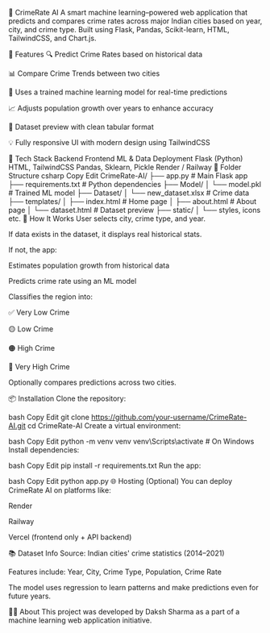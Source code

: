 🔐 CrimeRate AI
A smart machine learning–powered web application that predicts and compares crime rates across major Indian cities based on year, city, and crime type. Built using Flask, Pandas, Scikit-learn, HTML, TailwindCSS, and Chart.js.


🚀 Features
🔍 Predict Crime Rates based on historical data

📊 Compare Crime Trends between two cities

🧠 Uses a trained machine learning model for real-time predictions

📈 Adjusts population growth over years to enhance accuracy

🧾 Dataset preview with clean tabular format

💡 Fully responsive UI with modern design using TailwindCSS

🧠 Tech Stack
Backend	Frontend	ML & Data	Deployment
Flask (Python)	HTML, TailwindCSS	Pandas, Sklearn, Pickle	Render / Railway
📁 Folder Structure
csharp
Copy
Edit
CrimeRate-AI/
├── app.py                  # Main Flask app
├── requirements.txt        # Python dependencies
├── Model/
│   └── model.pkl           # Trained ML model
├── Dataset/
│   └── new_dataset.xlsx    # Crime data
├── templates/
│   ├── index.html          # Home page
│   ├── about.html          # About page
│   └── dataset.html        # Dataset preview
├── static/
│   └── styles, icons etc.
🔮 How It Works
User selects city, crime type, and year.

If data exists in the dataset, it displays real historical stats.

If not, the app:

Estimates population growth from historical data

Predicts crime rate using an ML model

Classifies the region into:

✅ Very Low Crime

🟡 Low Crime

🟠 High Crime

🔴 Very High Crime

Optionally compares predictions across two cities.

📦 Installation
Clone the repository:

bash
Copy
Edit
git clone https://github.com/your-username/CrimeRate-AI.git
cd CrimeRate-AI
Create a virtual environment:

bash
Copy
Edit
python -m venv venv
venv\Scripts\activate  # On Windows
Install dependencies:

bash
Copy
Edit
pip install -r requirements.txt
Run the app:

bash
Copy
Edit
python app.py
🌐 Hosting (Optional)
You can deploy CrimeRate AI on platforms like:

Render

Railway

Vercel (frontend only + API backend)

📚 Dataset Info
Source: Indian cities' crime statistics (2014–2021)

Features include: Year, City, Crime Type, Population, Crime Rate

The model uses regression to learn patterns and make predictions even for future years.

🙋‍♂️ About
This project was developed by Daksh Sharma as a part of a machine learning web application initiative.

